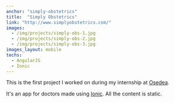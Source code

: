 ```yaml
---
anchor: "simply-obstetrics"
title:  "Simply Obstetrics"
link: "http://www.simplyobstetrics.com/"
images:
  - /img/projects/simply-obs-1.jpg
  - /img/projects/simply-obs-2.jpg
  - /img/projects/simply-obs-3.jpg
images_layout: mobile
techs:
  - AngularJS
  - Ionic
---
```


This is the first project I worked on during my internship at [Osedea](http://osedea.com).

It's an app for doctors made using [Ionic](http://ionicframework.com/). All the content is static.
